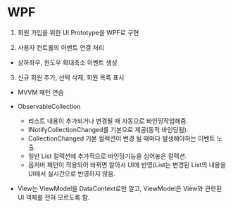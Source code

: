 # WPF
1. 회원 가입을 위한 UI Prototype을 WPF로 구현

2. 사용자 컨트롤의 이벤트 연결 처리
  - 상하좌우, 윈도우 확대축소 이벤트 생성 

3. 신규 회원 추가, 선택 삭제, 회원 목록 표시
  - MVVM 패턴 연습
  
  * ObservableCollection
    - 리스트 내용이 추가되거나 변경될 때 자동으로 바인딩작업해줌.
    - INotifyCollectionChanged를 기본으로 제공(동적 바인딩됨).
    - CollectionChanged 기본 컬렉션이 변경 될 때마다 발생해야하는 이벤트 노출.
    - 일반 List 컬렉션에 추가적으로 바인딩기능을 심어놓은 컬렉션.
    - 옵저버 패턴이 적용되어 바뀌면 알아서 UI에 반영(List<T>는 변경된 List의 내용을 UI에서 실시간으로 반영하지 않음.
  
  * View는 ViewModel을 DataContext로만 알고, ViewModel은 View와 관련된 UI 객체를 전혀 모르도록 함.
